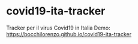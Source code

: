 # covid19-ita-tracker
 Tracker per il virus Covid19 in Italia
 Demo: https://bocchilorenzo.github.io/covid19-ita-tracker
